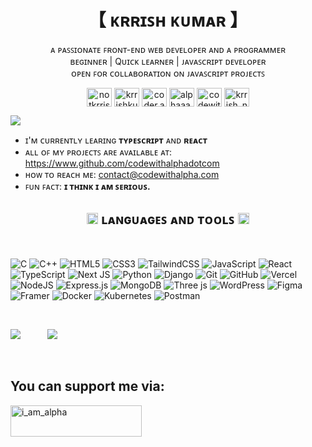 <h1 align="center"> 【 ᴋʀʀɪꜱʜ ᴋᴜᴍᴀʀ 】</h1>
<p align="center">
  <!-- ᴀ ꜱᴏꜰᴛᴡᴀʀᴇ ᴇɴɢɪɴᴇᴇʀ.<br/> -->
  ᴀ ᴘᴀꜱꜱɪᴏɴᴀᴛᴇ ꜰʀᴏɴᴛ-ᴇɴᴅ ᴡᴇʙ ᴅᴇᴠᴇʟᴏᴘᴇʀ ᴀɴᴅ ᴀ ᴘʀᴏɢʀᴀᴍᴍᴇʀ <br/>
  ʙᴇɢɪɴɴᴇʀ | Qᴜɪᴄᴋ ʟᴇᴀʀɴᴇʀ | ᴊᴀᴠᴀꜱᴄʀɪᴘᴛ ᴅᴇᴠᴇʟᴏᴘᴇʀ<br/>
  <!-- ʟᴏᴠᴇ ᴛᴏ ᴡᴏʀᴋ ᴏɴ ɴᴇᴡ ᴘʀᴏᴊᴇᴄᴛꜱ<br/> -->
  ᴏᴘᴇɴ ꜰᴏʀ ᴄᴏʟʟᴀʙᴏʀᴀᴛɪᴏɴ ᴏɴ ᴊᴀᴠᴀꜱᴄʀɪᴘᴛ ᴘʀᴏᴊᴇᴄᴛꜱ<br/>
  <!-- ꜱᴏᴍᴇ ᴘʀᴏꜰɪʟᴇꜱ ʏᴏᴜ ᴍᴀʏ ᴡᴀɴᴛ ᴛᴏ ꜱᴇᴇ.<br/> -->

</p>
 

<!-- <h3 align="left">Connect with me:</h3> -->
<p align="center">
<a href="https://twitter.com/@notkrrishna" target="blank"><img align="center" src="https://raw.githubusercontent.com/rahuldkjain/github-profile-readme-generator/master/src/images/icons/Social/twitter.svg" alt="notkrrishna" height="30" width="40" /></a>
<a href="https://linkedin.com/in/krrishkumar" target="blank"><img align="center" src="https://raw.githubusercontent.com/rahuldkjain/github-profile-readme-generator/master/src/images/icons/Social/linked-in-alt.svg" alt="krrishkumar" height="30" width="40" /></a>
<a href="https://fb.com/krrish.kumarrr" target="blank"><img align="center" src="https://raw.githubusercontent.com/rahuldkjain/github-profile-readme-generator/master/src/images/icons/Social/facebook.svg" alt="coder.alpha" height="30" width="40" /></a>
<a href="https://instagram.com/not__alpha" target="blank"><img align="center" src="https://raw.githubusercontent.com/rahuldkjain/github-profile-readme-generator/master/src/images/icons/Social/instagram.svg" alt="alphaaa.aa" height="30" width="40" /></a>
<!-- <a href="https://hashnode.com/@codewithalpha" target="blank"><img align="center" src="https://raw.githubusercontent.com/rahuldkjain/github-profile-readme-generator/master/src/images/icons/Social/hashnode.svg" alt="codewithalpha" height="30" width="40" /></a> -->
<a href="https://www.youtube.com/@codewithalphadotcom" target="blank"><img align="center" src="https://raw.githubusercontent.com/rahuldkjain/github-profile-readme-generator/master/src/images/icons/Social/youtube.svg" alt="codewithalphadotcom" height="30" width="40" /></a>
<a href="https://www.leetcode.com/krrish_na" target="blank"><img align="center" src="https://raw.githubusercontent.com/rahuldkjain/github-profile-readme-generator/master/src/images/icons/Social/leet-code.svg" alt="krrish_na" height="30" width="40" /></a>
</p>

<!-- <p align="center">
 <a href="https://fb.com/coder.alpha" target="blank"><img src="https://raw.githubusercontent.com/rahuldkjain/github-profile-readme-generator/master/src/images/icons/Social/facebook.svg" alt="Krrishna" height="30" width="40" /></a>
  <a href="https://instagram.com/alphaaa.aa" target="blank"><img src="https://raw.githubusercontent.com/rahuldkjain/github-profile-readme-generator/master/src/images/icons/Social/instagram.svg" alt="Krrishna" height="30" width="40" /></a>
  <a href="https://www.linkedin.com/in/krrish-kumar-233648300/" target="blank"><img src="https://raw.githubusercontent.com/rahuldkjain/github-profile-readme-generator/master/src/images/icons/Social/linked-in-alt.svg" alt="Krrishna" height="30" width="40" /></a>
  <a href="https://youtube.com/@codewithalphadotcom" target="blank"><img src="https://raw.githubusercontent.com/rahuldkjain/github-profile-readme-generator/master/src/images/icons/Social/youtube.svg" alt="Krrishna" height="30" width="40" /></a>
</p> -->

![](https://visitcount.itsvg.in/api?id=codewithalphadotcom&icon=0&color=6)

- ɪ'ᴍ ᴄᴜʀʀᴇɴᴛʟʏ ʟᴇᴀʀɪɴɢ **ᴛʏᴘᴇꜱᴄʀɪᴘᴛ** ᴀɴᴅ **ʀᴇᴀᴄᴛ**
- ᴀʟʟ ᴏꜰ ᴍʏ ᴘʀᴏᴊᴇᴄᴛꜱ ᴀʀᴇ ᴀᴠᴀɪʟᴀʙʟᴇ ᴀᴛ: https://www.github.com/codewithalphadotcom
- ʜᴏᴡ ᴛᴏ ʀᴇᴀᴄʜ ᴍᴇ: contact@codewithalpha.com
- ꜰᴜɴ ꜰᴀᴄᴛ: **ɪ ᴛʜɪɴᴋ ɪ ᴀᴍ ꜱᴇʀɪᴏᴜꜱ.**

<h2 align="center"> <img src = "https://media2.giphy.com/media/QssGEmpkyEOhBCb7e1/giphy.gif?cid=ecf05e47a0n3gi1bfqntqmob8g9aid1oyj2wr3ds3mg700bl&rid=giphy.gif" width = 18px> ʟᴀɴɢᴜᴀɢᴇꜱ ᴀɴᴅ ᴛᴏᴏʟꜱ <img src = "https://media2.giphy.com/media/QssGEmpkyEOhBCb7e1/giphy.gif?cid=ecf05e47a0n3gi1bfqntqmob8g9aid1oyj2wr3ds3mg700bl&rid=giphy.gif" width = 18px> </h2> <br>

![C](https://img.shields.io/badge/C-%2300599C.svg?style=flat&logo=c&logoColor=white) ![C++](https://img.shields.io/badge/C++-%2300599C.svg?style=flat&logo=c%2B%2B&logoColor=white) ![HTML5](https://img.shields.io/badge/HTML-%23E34F26.svg?style=flat&logo=html5&logoColor=white) ![CSS3](https://img.shields.io/badge/CSS-%231572B6.svg?style=flat&logo=css3&logoColor=white) ![TailwindCSS](https://img.shields.io/badge/TailwindCSS-%2338B2AC.svg?style=flat&logo=tailwind-css&logoColor=white) ![JavaScript](https://img.shields.io/badge/Javascript-%23323330.svg?style=flat&logo=javascript&logoColor=%23F7DF1E) ![React](https://img.shields.io/badge/React-%2320232a.svg?style=flat&logo=react&logoColor=%2361DAFB) ![TypeScript](https://img.shields.io/badge/Typescript-%23007ACC.svg?style=flat&logo=typescript&logoColor=white) ![Next JS](https://img.shields.io/badge/Next_JS-black?style=flat&logo=next.js&logoColor=white) ![Python](https://img.shields.io/badge/PYTHON-3670A0?style=flat&logo=python&logoColor=ffdd54) ![Django](https://img.shields.io/badge/Django-%23092E20.svg?style=flat&logo=django&logoColor=white) ![Git](https://img.shields.io/badge/GIT-%23F05033.svg?style=flat&logo=git&logoColor=white) ![GitHub](https://img.shields.io/badge/Github-%23121011.svg?style=flat&logo=github&logoColor=white) <!-- ![Markdown](https://img.shields.io/badge/markdown-%23000000.svg?style=flat&logo=markdown&logoColor=white)  ![DigitalOcean](https://img.shields.io/badge/DigitalOcean-%230167ff.svg?style=flat&logo=digitalOcean&logoColor=white) ![Netlify](https://img.shields.io/badge/netlify-%23000000.svg?style=flat&logo=netlify&logoColor=#00C7B7) ![GithubPages](https://img.shields.io/badge/github%20pages-121013?style=flat&logo=github&logoColor=white) ![Render](https://img.shields.io/badge/Render-%46E3B7.svg?style=flat&logo=render&logoColor=white) --> ![Vercel](https://img.shields.io/badge/Vercel-%23000000.svg?style=flat&logo=vercel&logoColor=white) <!-- ![Ant-Design](https://img.shields.io/badge/-AntDesign-%230170FE?style=flat&logo=ant-design&logoColor=white) ![Chakra](https://img.shields.io/badge/chakra-%234ED1C5.svg?style=flat&logo=chakraui&logoColor=white) ![Bootstrap](https://img.shields.io/badge/bootstrap-%238511FA.svg?style=flat&logo=bootstrap&logoColor=white) --> ![NodeJS](https://img.shields.io/badge/Node.JS-6DA55F?style=flat&logo=node.js&logoColor=white) ![Express.js](https://img.shields.io/badge/Express.JS-%23404d59.svg?style=flat&logo=express&logoColor=%2361DAFB) ![MongoDB](https://img.shields.io/badge/MongoDB-%234ea94b.svg?style=flat&logo=mongodb&logoColor=white) <!-- ![Green Sock](https://img.shields.io/badge/green%20sock-88CE02?style=flat&logo=greensock&logoColor=white) ![Nodemon](https://img.shields.io/badge/NODEMON-%23323330.svg?style=flat&logo=nodemon&logoColor=%BBDEAD) ![Insomnia](https://img.shields.io/badge/Insomnia-black?style=flat&logo=insomnia&logoColor=5849BE) ![JWT](https://img.shields.io/badge/JWT-black?style=flat&logo=JSON%20web%20tokens) ![NPM](https://img.shields.io/badge/NPM-%23CB3837.svg?style=flat&logo=npm&logoColor=white)     ![Socket.io](https://img.shields.io/badge/Socket.io-black?style=flat&logo=socket.io&badgeColor=010101) ![Zod](https://img.shields.io/badge/zod-%233068b7.svg?style=flat&logo=zod&logoColor=white) --> ![Three js](https://img.shields.io/badge/ThreeJS-black?style=flat&logo=three.js&logoColor=white)   ![WordPress](https://img.shields.io/badge/WordPress-%23117AC9.svg?style=flat&logo=WordPress&logoColor=white) <!-- ![Prisma](https://img.shields.io/badge/Prisma-3982CE?style=flat&logo=Prisma&logoColor=white) --> ![Figma](https://img.shields.io/badge/Figma-%23F24E1E.svg?style=flat&logo=figma&logoColor=white) ![Framer](https://img.shields.io/badge/Framer-black?style=flat&logo=framer&logoColor=blue)  ![Docker](https://img.shields.io/badge/Docker-%230db7ed.svg?style=flat&logo=docker&logoColor=white) ![Kubernetes](https://img.shields.io/badge/Kubernetes-%23326ce5.svg?style=flat&logo=kubernetes&logoColor=white) ![Postman](https://img.shields.io/badge/Postman-FF6C37?style=flat&logo=postman&logoColor=white)

<!-- ![C](https://img.shields.io/badge/c-%2300599C.svg?style=for-the-badge&logo=c&logoColor=white) ![C++](https://img.shields.io/badge/c++-%2300599C.svg?style=for-the-badge&logo=c%2B%2B&logoColor=white) ![HTML5](https://img.shields.io/badge/html5-%23E34F26.svg?style=for-the-badge&logo=html5&logoColor=white) ![CSS3](https://img.shields.io/badge/css3-%231572B6.svg?style=for-the-badge&logo=css3&logoColor=white) ![Bootstrap](https://img.shields.io/badge/bootstrap-%238511FA.svg?style=for-the-badge&logo=bootstrap&logoColor=white) ![TailwindCSS](https://img.shields.io/badge/tailwindcss-%2338B2AC.svg?style=for-the-badge&logo=tailwind-css&logoColor=white) ![JavaScript](https://img.shields.io/badge/javascript-%23323330.svg?style=for-the-badge&logo=javascript&logoColor=%23F7DF1E) ![Python](https://img.shields.io/badge/python-3670A0?style=for-the-badge&logo=python&logoColor=ffdd54) ![TypeScript](https://img.shields.io/badge/typescript-%23007ACC.svg?style=for-the-badge&logo=typescript&logoColor=white) ![React](https://img.shields.io/badge/react-%2320232a.svg?style=for-the-badge&logo=react&logoColor=%2361DAFB) ![Vite](https://img.shields.io/badge/vite-%23646CFF.svg?style=for-the-badge&logo=vite&logoColor=white) ![NodeJS](https://img.shields.io/badge/node.js-6DA55F?style=for-the-badge&logo=node.js&logoColor=white) ![MongoDB](https://img.shields.io/badge/MongoDB-%234ea94b.svg?style=for-the-badge&logo=mongodb&logoColor=white) ![WordPress](https://img.shields.io/badge/WordPress-%23117AC9.svg?style=for-the-badge&logo=WordPress&logoColor=white)    ![Vercel](https://img.shields.io/badge/vercel-%23000000.svg?style=for-the-badge&logo=vercel&logoColor=white) <!-- ![Heroku](https://img.shields.io/badge/heroku-%23430098.svg?style=for-the-badge&logo=heroku&logoColor=white) --> <!-- ![Netlify](https://img.shields.io/badge/netlify-%23000000.svg?style=for-the-badge&logo=netlify&logoColor=#00C7B7) ![Nodemon](https://img.shields.io/badge/NODEMON-%23323330.svg?style=for-the-badge&logo=nodemon&logoColor=%BBDEAD) -->      <!-- ![Adobe Dreamweaver](https://img.shields.io/badge/Adobe%20Dreamweaver-FF61F6.svg?style=for-the-badge&logo=Adobe%20Dreamweaver&logoColor=white) ![Adobe Illustrator](https://img.shields.io/badge/adobe%20illustrator-%23FF9A00.svg?style=for-the-badge&logo=adobe%20illustrator&logoColor=white) --> <!-- ![Adobe Lightroom](https://img.shields.io/badge/Adobe%20Lightroom-31A8FF.svg?style=for-the-badge&logo=Adobe%20Lightroom&logoColor=white) ![Adobe XD](https://img.shields.io/badge/Adobe%20XD-470137?style=for-the-badge&logo=Adobe%20XD&logoColor=#FF61F6) ![Adobe Premiere Pro](https://img.shields.io/badge/Adobe%20Premiere%20Pro-9999FF.svg?style=for-the-badge&logo=Adobe%20Premiere%20Pro&logoColor=white) ![Adobe Photoshop](https://img.shields.io/badge/adobe%20photoshop-%2331A8FF.svg?style=for-the-badge&logo=adobe%20photoshop&logoColor=white) ![Canva](https://img.shields.io/badge/Canva-%2300C4CC.svg?style=for-the-badge&logo=Canva&logoColor=white) -->
<br/>

<!-- ![](https://github-readme-stats.vercel.app/api?username=codewithalphadotcom&theme=tokyonight&hide_border=false&include_all_commits=false&count_private=false)<br/> -->
 ![](https://github-readme-stats.vercel.app/api/top-langs/?username=codewithalphadotcom&theme=tokyonight&hide_border=false&include_all_commits=false&count_private=false&layout=compact) &nbsp; &nbsp; &nbsp; &nbsp; &nbsp;
![](https://github-readme-streak-stats.herokuapp.com/?user=codewithalphadotcom&theme=tokyonight&hide_border=false)
<!-- ### ✍️ Random Dev Quote
![](https://quotes-github-readme.vercel.app/api?type=vertical&theme=radical)

### 🔝 Top Contributed Repo
![](https://github-contributor-stats.vercel.app/api?username=codewithalphadotcom&limit=5&theme=dark&combine_all_yearly_contributions=true) -->
<!-- ### 💰You can Support me here:
  [![BuyMeACoffee](https://img.shields.io/badge/Buy%20Me%20a%20Coffee-ffdd00?style=for-the-badge&logo=buy-me-a-coffee&logoColor=black)](https://buymeacoffee.com/i_am_alpha) -->
<br>

## You can support me via:
<p><a href="https://www.buymeacoffee.com/i_am_alpha"> <img align="left" src="https://cdn.buymeacoffee.com/buttons/v2/default-yellow.png" height="50" width="210" alt="i_am_alpha" /></a></p>

<!-- <a href="https://ko-fi.com/codewithalpha"> <img align="left" src="https://cdn.ko-fi.com/cdn/kofi3.png?v=3" height="50" width="210" alt="codewithalpha" /></a> -->

  
<!-- Proudly created with GPRM ( https://gprm.itsvg.in ) -->
